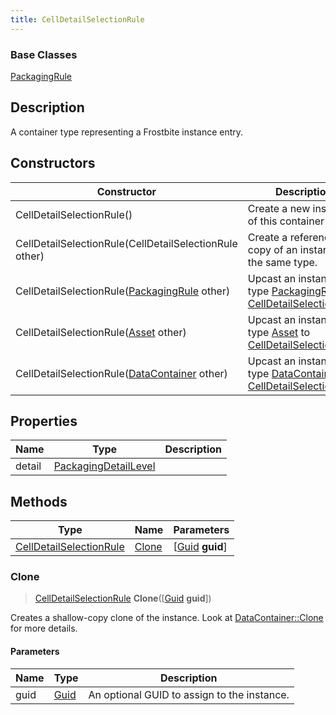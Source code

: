 ```yaml
---
title: CellDetailSelectionRule
---
```

### Base Classes

[PackagingRule](PackagingRule)

## Description

A container type representing a Frostbite instance entry.

## Constructors

| Constructor                                                                        | Description                                                                                                                           |
| ---------------------------------------------------------------------------------- | ------------------------------------------------------------------------------------------------------------------------------------- |
| CellDetailSelectionRule()                                                          | Create a new instance of this container type.                                                                                         |
| CellDetailSelectionRule(CellDetailSelectionRule other)                             | Create a reference copy of an instance of the same type.                                                                              |
| CellDetailSelectionRule([PackagingRule](PackagingRule) other)                      | Upcast an instance of type [PackagingRule](PackagingRule) to [CellDetailSelectionRule](CellDetailSelectionRule).                      |
| CellDetailSelectionRule([Asset](Asset) other)                                      | Upcast an instance of type [Asset](Asset) to [CellDetailSelectionRule](CellDetailSelectionRule).                                      |
| CellDetailSelectionRule([DataContainer](/vext/ref/shared/class/datacontainer) other) | Upcast an instance of type [DataContainer](/vext/ref/shared/class/datacontainer) to [CellDetailSelectionRule](CellDetailSelectionRule). |

## Properties

| Name   | Type                                         | Description |
| ------ | -------------------------------------------- | ----------- |
| detail | [PackagingDetailLevel](PackagingDetailLevel) |             |

## Methods

| Type                                               | Name            | Parameters                                     |
| -------------------------------------------------- | --------------- | ---------------------------------------------- |
| [CellDetailSelectionRule](CellDetailSelectionRule) | [Clone](#clone) | \[[Guid](/vext/ref/shared/class/guid) **guid**\] |

### Clone

> [CellDetailSelectionRule](CellDetailSelectionRule) **Clone**(\[[Guid](/vext/ref/shared/class/guid) **guid**\])

Creates a shallow-copy clone of the instance. Look at [DataContainer::Clone](/vext/ref/shared/class/datacontainer#clone) for more details.

#### Parameters

| Name | Type         | Description                                 |
| ---- | ------------ | ------------------------------------------- |
| guid | [Guid](Guid) | An optional GUID to assign to the instance. |
